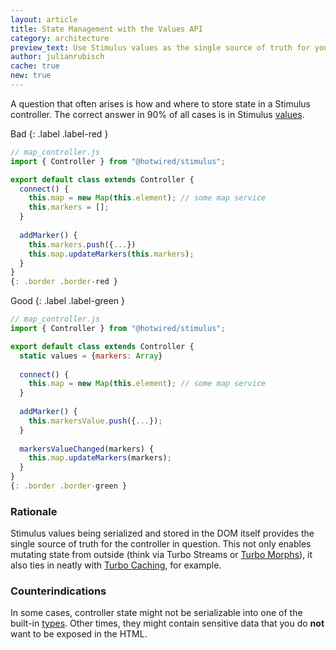 ```yaml
---
layout: article
title: State Management with the Values API
category: architecture
preview_text: Use Stimulus values as the single source of truth for your controller state.
author: julianrubisch
cache: true
new: true
---
```


A question that often arises is how and where to store state in a Stimulus controller. The correct answer in 90% of all cases is in Stimulus [values](https://stimulus.hotwired.dev/reference/values).

Bad
{: .label .label-red }

```js
// map_controller.js
import { Controller } from "@hotwired/stimulus";

export default class extends Controller {
  connect() {
    this.map = new Map(this.element); // some map service
    this.markers = [];
  }
  
  addMarker() {
    this.markers.push({...})
    this.map.updateMarkers(this.markers);
  }
}
{: .border .border-red }
```

Good
{: .label .label-green }

```js
// map_controller.js
import { Controller } from "@hotwired/stimulus";

export default class extends Controller {
  static values = {markers: Array}
  
  connect() {
    this.map = new Map(this.element); // some map service
  }
  
  addMarker() {
    this.markersValue.push({...});
  }
  
  markersValueChanged(markers) {
    this.map.updateMarkers(markers);
  }
}
{: .border .border-green }
```

### Rationale
Stimulus values being serialized and stored in the DOM itself provides the single source of truth for the controller in question. This not only enables mutating state from outside (think via Turbo Streams or [Turbo Morphs](https://turbo.hotwired.dev/handbook/page_refreshes)), it also ties in neatly with [Turbo Caching](https://turbo.hotwired.dev/handbook/building#understanding-caching), for example.

### Counterindications
In some cases, controller state might not be serializable into one of the built-in [types](https://stimulus.hotwired.dev/reference/values#types). Other times, they might contain sensitive data that you do **not** want to be exposed in the HTML.
